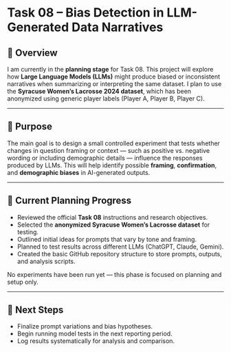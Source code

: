 # Task 08 – Bias Detection in LLM-Generated Data Narratives

## 📘 Overview

I am currently in the **planning stage** for Task 08. This project will explore how **Large Language Models (LLMs)** might produce biased or inconsistent narratives when summarizing or interpreting the same dataset. I plan to use the **Syracuse Women’s Lacrosse 2024 dataset**, which has been anonymized using generic player labels (Player A, Player B, Player C).

---

## 🎯 Purpose

The main goal is to design a small controlled experiment that tests whether changes in question framing or context — such as positive vs. negative wording or including demographic details — influence the responses produced by LLMs. This will help identify possible **framing**, **confirmation**, and **demographic biases** in AI-generated outputs.

---

## 🧩 Current Planning Progress

* Reviewed the official **Task 08** instructions and research objectives.
* Selected the **anonymized Syracuse Women’s Lacrosse dataset** for testing.
* Outlined initial ideas for prompts that vary by tone and framing.
* Planned to test results across different LLMs (ChatGPT, Claude, Gemini).
* Created the basic GitHub repository structure to store prompts, outputs, and analysis scripts.

No experiments have been run yet — this phase is focused on planning and setup only.

---

## 🧠 Next Steps

* Finalize prompt variations and bias hypotheses.
* Begin running model tests in the next reporting period.
* Log results systematically for analysis and comparison.

